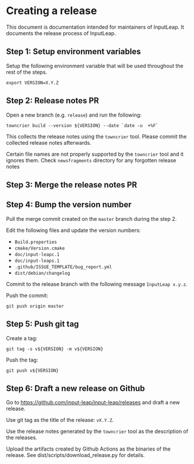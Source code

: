 Creating a release
==================

This document is documentation intended for maintainers of InputLeap.
It documents the release process of InputLeap.

Step 1: Setup environment variables
-----------------------------------

Setup the following environment variable that will be used throughout the rest of the steps.

    export VERSION=X.Y.Z

Step 2: Release notes PR
------------------------

Open a new branch (e.g. `release`) and run the following:

    towncrier build --version ${VERSION} --date `date -u  +%F`

This collects the release notes using the `towncrier` tool. Please commit the collected release
notes afterwards.

Certain file names are not properly supported by the `towncrier` tool and it ignores them.
Check `newsfragments` directory for any forgotten release notes

Step 3: Merge the release notes PR
----------------------------------

Step 4: Bump the version number
-------------------------------

Pull the merge commit created on the `master` branch during the step 2.

Edit the following files and update the version numbers:

 - `Build.properties`
 - `cmake/Version.cmake`
 - `doc/input-leapc.1`
 - `doc/input-leaps.1`
 - `.github/ISSUE_TEMPLATE/bug_report.yml`
 - `dist/debian/changelog`

Commit to the release branch with the following message `InputLeap x.y.z`.

Push the commit:

    git push origin master

Step 5: Push git tag
--------------------

Create a tag:

    git tag -s v${VERSION} -m v${VERSION}

Push the tag:

    git push v${VERSION}


Step 6: Draft a new release on Github
-------------------------------------

Go to https://github.com/input-leap/input-leap/releases and draft a new release.

Use git tag as the title of the release: `vX.Y.Z`.

Use the release notes generated by the `towncrier` tool as the description of the releases.

Upload the artifacts created by Github Actions as the binaries of the release.
See dist/scripts/download_release.py for details.
